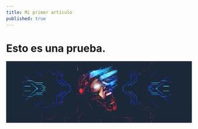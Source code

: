 ```yaml
---
title: Mi primer artículo
published: true
---
```

# Esto es una prueba.

![Imagen](./The_Enigma_Machine.png)
